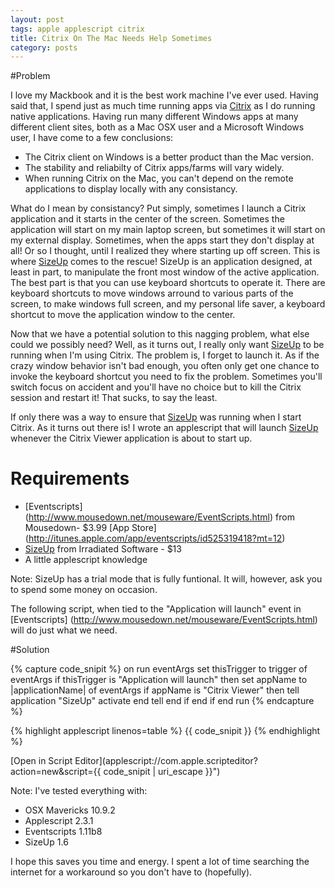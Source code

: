 ```yaml
---
layout: post
tags: apple applescript citrix
title: Citrix On The Mac Needs Help Sometimes
category: posts
---
```


#Problem

I love my Mackbook and it is the best work machine I've ever used.  Having said that, I spend just as much time running apps via [Citrix](http://www.citrix.com) as I do running native applications. Having run many different Windows apps at many different client sites, both as a Mac OSX user and a Microsoft Windows user, I have come to a few conclusions:

* The Citrix client on Windows is a better product than the Mac version.
* The stability and reliabilty of Citrix apps/farms will vary widely.
* When running Citrix on the Mac, you can't depend on the remote applications to display locally with any consistancy.

What do I mean by consistancy?  Put simply, sometimes I launch a Citrix application and it starts in the center of the screen.  Sometimes the application will start on my main laptop screen, but sometimes it will start on my external display.  Sometimes, when the apps start they don't display at all!  Or so I thought, until I realized they where starting up off screen.  This is where [SizeUp](http://www.irradiatedsoftware.com/sizeup/) comes to the rescue!  SizeUp is an application designed, at least in part, to manipulate the front most window of the active application.  The best part is that you can use keyboard shortcuts to operate it.  There are keyboard shortcuts to move windows arround to various parts of the screen, to make windows full screen, and my personal life saver, a keyboard shortcut to move the application window to the center.

Now that we have a potential solution to this nagging problem, what else could we possibly need? Well, as it turns out, I really only want [SizeUp](http://www.irradiatedsoftware.com/sizeup/) to be running when I'm using Citrix.  The problem is, I forget to launch it.  As if the crazy window behavior isn't bad enough, you often only get one chance to invoke the keyboard shortcut you need to fix the problem.  Sometimes you'll switch focus on accident and you'll have no choice but to kill the Citrix session and restart it! That sucks, to say the least.

If only there was a way to ensure that [SizeUp](http://www.irradiatedsoftware.com/sizeup/) was running when I start Citrix.  As it turns out there is!  I wrote an applescript that will launch [SizeUp](http://www.irradiatedsoftware.com/sizeup/) whenever the Citrix Viewer application is about to start up.

# Requirements

* [Eventscripts] (http://www.mousedown.net/mouseware/EventScripts.html) from Mousedown- $3.99 [App Store] (http://itunes.apple.com/app/eventscripts/id525319418?mt=12)
* [SizeUp](http://www.irradiatedsoftware.com/sizeup/) from Irradiated Software - $13
* A little applescript knowledge

Note: SizeUp has a trial mode that is fully funtional.  It will, however, ask you to spend some money on occasion.

The following script, when tied to the "Application will launch" event in [Eventscripts] (http://www.mousedown.net/mouseware/EventScripts.html) will do just what we need.

#Solution

{% capture code_snipit %}
on run eventArgs
	set thisTrigger to trigger of eventArgs
	if thisTrigger is "Application will launch" then
		set appName to |applicationName| of eventArgs
		if appName is "Citrix Viewer" then
			tell application "SizeUp"
				activate
			end tell
		end if
	end if
end run
{% endcapture %}

{% highlight applescript linenos=table %}
{{ code_snipit }}
{% endhighlight %}

[Open in Script Editor](applescript://com.apple.scripteditor?action=new&script={{ code_snipit | uri_escape }}")

Note: I've tested everything with:

* OSX Mavericks 10.9.2
* Applescript 2.3.1
* Eventscripts 1.11b8
* SizeUp 1.6

I hope this saves you time and energy.  I spent a lot of time searching the internet for a workaround so you don't have to (hopefully).

